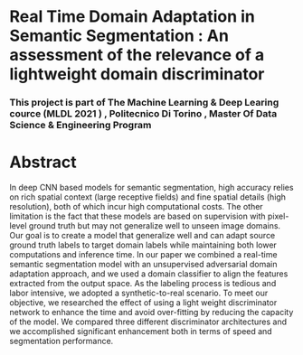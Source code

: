 # Real Time Domain Adaptation in Semantic Segmentation : An assessment of the relevance of a lightweight domain discriminator

### This project is part of The Machine Learning & Deep Learing cource (MLDL 2021 ) , Politecnico Di Torino , Master Of Data Science & Engineering Program 

# Abstract 
In deep CNN based models for semantic segmentation, high accuracy relies on rich spatial context (large receptive fields) and fine spatial details (high resolution), both of which incur high computational costs. The other limitation is the fact that these models are based on supervision with pixel-level ground truth but may not generalize well to unseen image domains. Our goal is to create a model  that generalize well and can adapt source ground truth labels to target domain labels while maintaining both lower computations and inference time. In our paper we combined a real-time semantic segmentation model with an unsupervised adversarial domain adaptation approach, and we used a domain classifier to align the features extracted from the output space. As the labeling process is tedious and labor intensive, we adopted a synthetic-to-real scenario. To meet our objective, we researched the effect of using a light weight discriminator network to enhance the time and avoid over-fitting by reducing the capacity of the model. We compared three different discriminator architectures and we accomplished significant enhancement both in terms of speed and segmentation performance.
